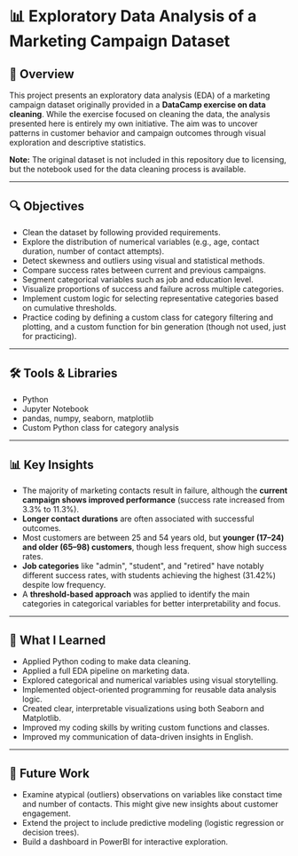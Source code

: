 # 📊 Exploratory Data Analysis of a Marketing Campaign Dataset

## 📌 Overview

This project presents an exploratory data analysis (EDA) of a marketing campaign dataset originally provided in a **DataCamp exercise on data cleaning**. While the exercise focused on cleaning the data, the analysis presented here is entirely my own initiative. The aim was to uncover patterns in customer behavior and campaign outcomes through visual exploration and descriptive statistics.

**Note:** The original dataset is not included in this repository due to licensing, but the notebook used for the data cleaning process is available.

---

## 🔍 Objectives
- Clean the dataset by following provided requirements.
- Explore the distribution of numerical variables (e.g., age, contact duration, number of contact attempts).
- Detect skewness and outliers using visual and statistical methods.
- Compare success rates between current and previous campaigns.
- Segment categorical variables such as job and education level.
- Visualize proportions of success and failure across multiple categories.
- Implement custom logic for selecting representative categories based on cumulative thresholds.
- Practice coding by defining a custom class for category filtering and plotting, and a custom function for bin generation (though not used, just for practicing).

---

## 🛠️ Tools & Libraries

- Python  
- Jupyter Notebook  
- pandas, numpy, seaborn, matplotlib
- Custom Python class for category analysis

---

## 📊 Key Insights

- The majority of marketing contacts result in failure, although the **current campaign shows improved performance** (success rate increased from 3.3% to 11.3%).
- **Longer contact durations** are often associated with successful outcomes.
- Most customers are between 25 and 54 years old, but **younger (17–24) and older (65–98) customers**, though less frequent, show high success rates.
- **Job categories** like "admin", "student", and "retired" have notably different success rates, with students achieving the highest (31.42%) despite low frequency.
- A **threshold-based approach** was applied to identify the main categories in categorical variables for better interpretability and focus.

---

## 🧠 What I Learned

- Applied Python coding to make data cleaning.
- Applied a full EDA pipeline on marketing data.
- Explored categorical and numerical variables using visual storytelling.
- Implemented object-oriented programming for reusable data analysis logic.
- Created clear, interpretable visualizations using both Seaborn and Matplotlib.
- Improved my coding skills by writing custom functions and classes.
- Improved my communication of data-driven insights in English.

---

## 🚀 Future Work

- Examine atypical (outliers) observations on variables like constact time and number of contacts. This might give new insights about customer engagement.
- Extend the project to include predictive modeling (logistic regression or decision trees).
- Build a dashboard in PowerBI for interactive exploration.

